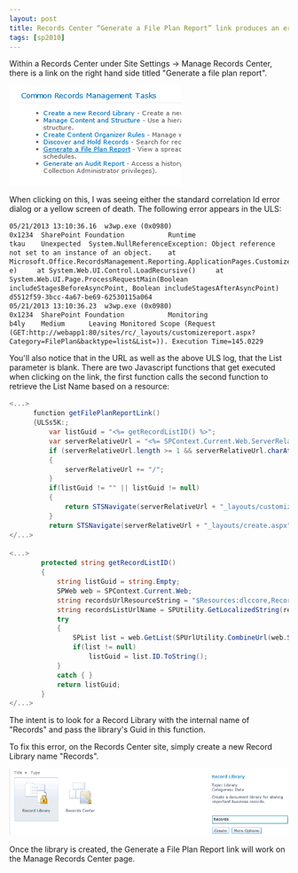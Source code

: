 ```yaml
---
layout: post
title: Records Center “Generate a File Plan Report” link produces an error
tags: [sp2010]
---
```


Within a Records Center under Site Settings -> Manage Records Center, there is a link on the right hand side titled "Generate a file plan report".

![RecordsCenterGenerateFilePlan](/assets/images/2013/05/RecordsCenterGenerateFilePlan.png)

When clicking on this, I was seeing either the standard correlation Id error dialog or a yellow screen of death.  The following error appears in the ULS:

```text
05/21/2013 13:10:36.16 	w3wp.exe (0x0980)                       	0x1234	SharePoint Foundation         	Runtime                       	tkau	Unexpected	System.NullReferenceException: Object reference not set to an instance of an object.    at Microsoft.Office.RecordsManagement.Reporting.ApplicationPages.CustomizeReport.OnLoad(EventArgs e)     at System.Web.UI.Control.LoadRecursive()     at System.Web.UI.Page.ProcessRequestMain(Boolean includeStagesBeforeAsyncPoint, Boolean includeStagesAfterAsyncPoint)	d5512f59-3bcc-4a67-be69-62530115a064
05/21/2013 13:10:36.23 	w3wp.exe (0x0980)                       	0x1234	SharePoint Foundation         	Monitoring                    	b4ly	Medium  	Leaving Monitored Scope (Request (GET:http://webapp1:80/sites/rc/_layouts/customizereport.aspx?Category=FilePlan&backtype=list&List=)). Execution Time=145.0229
```

You'll also notice that in the URL as well as the above ULS log, that the List parameter is blank.  There are two Javascript functions that get executed when clicking on the link, the first function calls the second function to retrieve the List Name based on a resource:

```csharp
<...>
	  function getFilePlanReportLink()
	  {ULSs5K:;
		  var listGuid = "<%= getRecordListID() %>";
		  var serverRelativeUrl = "<%= SPContext.Current.Web.ServerRelativeUrl %>";
		  if (serverRelativeUrl.length >= 1 && serverRelativeUrl.charAt(serverRelativeUrl.length - 1) != "/")
		  {
			  serverRelativeUrl += "/";
		  }
		  if(listGuid != "" || listGuid != null)
		  {
			  return STSNavigate(serverRelativeUrl + "_layouts/customizereport.aspx?Category=FilePlan&backtype=list&List=" + listGuid);
		  }
		  return STSNavigate(serverRelativeUrl + "_layouts/create.aspx");
</...>

<...>
		protected string getRecordListID()
		{
			string listGuid = string.Empty;
			SPWeb web = SPContext.Current.Web;
			string recordsUrlResourceString = "$Resources:dlccore,RecordsLib_ListFolder;";
			string recordsListUrlName = SPUtility.GetLocalizedString(recordsUrlResourceString, null , web.Language);
			try
			{
				SPList list = web.GetList(SPUrlUtility.CombineUrl(web.ServerRelativeUrl, recordsListUrlName));
				if(list != null)
					listGuid = list.ID.ToString();
			}
			catch { }
			return listGuid;
		}
</...>
```

The intent is to look for a Record Library with the internal name of "Records" and pass the library's Guid in this function.

To fix this error, on the Records Center site, simply create a new Record Library name "Records".

![RecordLibrary](/assets/images/2013/05/RecordLibrary.png)

Once the library is created, the Generate a File Plan Report link will work on the Manage Records Center page.